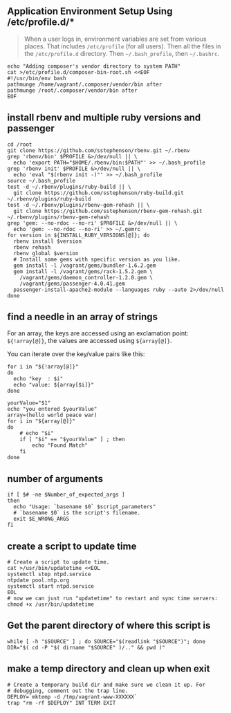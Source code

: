 Application Environment Setup Using /etc/profile.d/*
---
> When a user logs in, environment variables are set from various places.  That includes `/etc/profile` (for all users).
> Then all the files in the `/etc/profile.d` directory.
> Then `~/.bash_profile`, then `~/.bashrc`.
```shell
echo "Adding composer's vendor directory to system PATH"
cat >/etc/profile.d/composer-bin-root.sh <<EOF
#!/usr/bin/env bash
pathmunge /home/vagrant/.composer/vendor/bin after
pathmunge /root/.composer/vendor/bin after
EOF
```


install rbenv and multiple ruby versions and passenger
---
```shell
cd /root
git clone https://github.com/sstephenson/rbenv.git ~/.rbenv
grep 'rbenv/bin' $PROFILE &>/dev/null || \
  echo 'export PATH="$HOME/.rbenv/bin:$PATH"' >> ~/.bash_profile
grep 'rbenv init' $PROFILE &>/dev/null || \
  echo 'eval "$(rbenv init -)"' >> ~/.bash_profile
source ~/.bash_profile
test -d ~/.rbenv/plugins/ruby-build || \
  git clone https://github.com/sstephenson/ruby-build.git ~/.rbenv/plugins/ruby-build
test -d ~/.rbenv/plugins/rbenv-gem-rehash || \
  git clone https://github.com/sstephenson/rbenv-gem-rehash.git ~/.rbenv/plugins/rbenv-gem-rehash
grep 'gem: --no-rdoc --no-ri' $PROFILE &>/dev/null || \
  echo 'gem: --no-rdoc --no-ri' >> ~/.gemrc
for version in ${INSTALL_RUBY_VERSIONS[@]}; do
  rbenv install $version
  rbenv rehash
  rbenv global $version
  # Install some gems with specific version as you like.
  gem install -l /vagrant/gems/bundler-1.6.2.gem
  gem install -l /vagrant/gems/rack-1.5.2.gem \
    /vagrant/gems/daemon_controller-1.2.0.gem \
    /vagrant/gems/passenger-4.0.41.gem
  passenger-install-apache2-module --languages ruby --auto 2>/dev/null
done
```
find a needle in an array of strings
---
For an array, the keys are accessed using an exclamation point: `${!array[@]}`, the values are accessed using `${array[@]}`.

You can iterate over the key/value pairs like this:
```shell
for i in "${!array[@]}"
do
  echo "key  : $i"
  echo "value: ${array[$i]}"
done
```

```
yourValue="$1"
echo "you entered $yourValue"
array=(hello world peace war)
for i in "${array[@]}"
do
    # echo "$i"
    if [ "$i" == "$yourValue" ] ; then
        echo "Found Match"
    fi
done
```
number of arguments
---
```shell
if [ $# -ne $Number_of_expected_args ]
then
  echo "Usage: `basename $0` $script_parameters"
  # `basename $0` is the script's filename.
  exit $E_WRONG_ARGS
fi
```
create a script to update time
---
```shell
# Create a script to update time.
cat >/usr/bin/updatetime <<EOL
systemctl stop ntpd.service
ntpdate pool.ntp.org
systemctl start ntpd.service
EOL
# now we can just run "updatetime" to restart and sync time servers:
chmod +x /usr/bin/updatetime
```
Get the parent directory of where this script is
---
```shell
while [ -h "$SOURCE" ] ; do SOURCE="$(readlink "$SOURCE")"; done
DIR="$( cd -P "$( dirname "$SOURCE" )/.." && pwd )"
```
make a temp directory and clean up when exit
---
```shell
# Create a temporary build dir and make sure we clean it up. For
# debugging, comment out the trap line.
DEPLOY=`mktemp -d /tmp/vagrant-www-XXXXXX`
trap "rm -rf $DEPLOY" INT TERM EXIT
```
